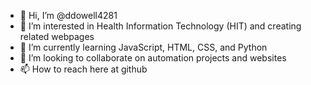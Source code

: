 - 👋 Hi, I’m @ddowell4281
- 👀 I’m interested in Health Information Technology (HIT) and creating related webpages
- 🌱 I’m currently learning JavaScript, HTML, CSS, and Python
- 💞️ I’m looking to collaborate on automation projects and websites  
- 📫 How to reach here at github

<!---
ddowell4281/ddowell4281 is a ✨ special ✨ repository because its `README.md` (this file) appears on your GitHub profile.
You can click the Preview link to take a look at your changes.
--->
